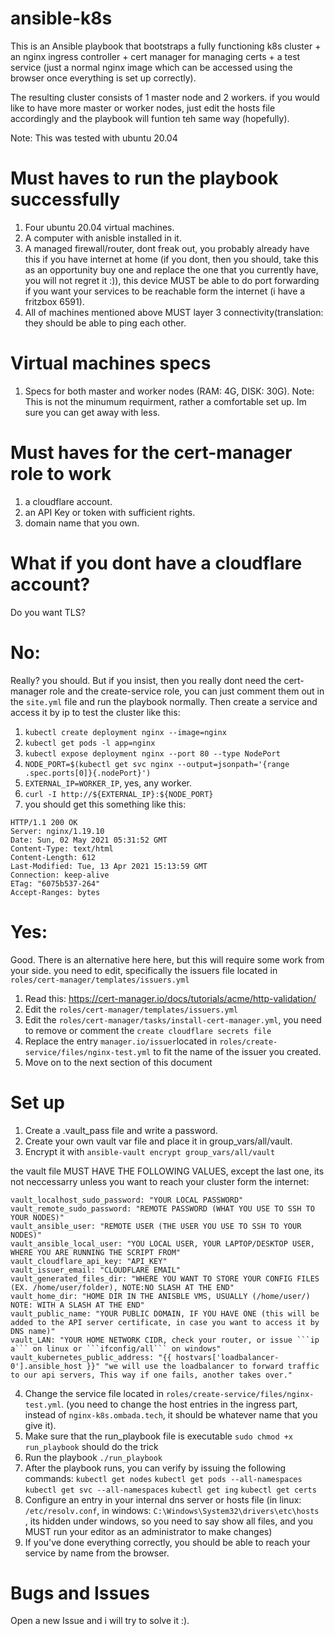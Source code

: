 # ansible-k8s

This is an Ansible playbook that bootstraps a fully functioning k8s cluster + an nginx ingress controller + cert manager for managing certs + a test service (just a normal nginx image which can be accessed using the browser once everything is set up correctly).

The resulting cluster consists of 1 master node and 2 workers. if you would like to have more master or worker nodes, just edit the hosts file accordingly and the playbook will funtion teh same way (hopefully).

Note: This was tested with ubuntu 20.04

# Must haves to run the playbook successfully
1. Four ubuntu 20.04 virtual machines.
2. A computer with anisble installed in it.
3. A managed firewall/router, dont freak out, you probably already have this if you have internet at home (if you dont, then you should, take this as an opportunity buy one and replace the one that you currently have, you will not regret it :)), this device MUST be able to do port forwarding if you want your services to be reachable form the internet (i have a fritzbox 6591).
4. All of machines mentioned above MUST layer 3 connectivity(translation: they should be able to ping each other.

# Virtual machines specs
1. Specs for both master and worker nodes (RAM: 4G, DISK: 30G).
Note: This is not the minumum requirment, rather a comfortable set up. Im sure you can get away with less.

# Must haves for the cert-manager role to work
1. a cloudflare account.
2. an API Key or token with sufficient rights.
3. domain name that you own.

# What if you dont have a cloudflare account?
Do you want TLS?
# No:
Really? you should. But if you insist, then you really dont need the cert-manager role and the create-service role, you can just comment them out in the ``` site.yml ``` file and run the playbook normally. Then create a service and access it by ip to test the cluster like this: 
1. ``` kubectl create deployment nginx --image=nginx ```
2. ``` kubectl get pods -l app=nginx ```
3. ``` kubectl expose deployment nginx --port 80 --type NodePort ```
4. ``` NODE_PORT=$(kubectl get svc nginx --output=jsonpath='{range .spec.ports[0]}{.nodePort}') ```
5. ``` EXTERNAL_IP=WORKER_IP ```, yes, any worker.
6. ``` curl -I http://${EXTERNAL_IP}:${NODE_PORT} ```
7. you should get this something like this:


```
HTTP/1.1 200 OK
Server: nginx/1.19.10
Date: Sun, 02 May 2021 05:31:52 GMT
Content-Type: text/html
Content-Length: 612
Last-Modified: Tue, 13 Apr 2021 15:13:59 GMT
Connection: keep-alive
ETag: "6075b537-264"
Accept-Ranges: bytes
```

# Yes:
Good.
There is an alternative here here, but this will require some work from your side. you need to edit, specifically the issuers file located in ``` roles/cert-manager/templates/issuers.yml ```

1. Read this: https://cert-manager.io/docs/tutorials/acme/http-validation/
2. Edit the ``` roles/cert-manager/templates/issuers.yml ```
3. Edit the ``` roles/cert-manager/tasks/install-cert-manager.yml ```, you need to remove or comment the ``` create cloudflare secrets file ``` 
4. Replace the entry ```manager.io/issuer```located in ```roles/create-service/files/nginx-test.yml``` to fit the name of the issuer you created.  
5. Move on to the next section of this document

<!-- # Prerequistes for running the cluster successfully
1. Understanding PKI's and how certificates based authentication work
2. An understanding of basic network concepts 
3. An understanding of what containers are and how they work -->

# Set up

1. Create a .vault_pass file and write a password.
2. Create your own vault var file and place it in group_vars/all/vault.
3. Encrypt it with ``` ansible-vault encrypt group_vars/all/vault ```
 
the vault file MUST HAVE THE FOLLOWING VALUES, except the last one, its not neccessarry unless you want to reach your cluster form the internet:

```
vault_localhost_sudo_password: "YOUR LOCAL PASSWORD"
vault_remote_sudo_password: "REMOTE PASSWORD (WHAT YOU USE TO SSH TO YOUR NODES)"
vault_ansible_user: "REMOTE USER (THE USER YOU USE TO SSH TO YOUR NODES)"
vault_ansible_local_user: "YOU LOCAL USER, YOUR LAPTOP/DESKTOP USER, WHERE YOU ARE RUNNING THE SCRIPT FROM"
vault_cloudflare_api_key: "API_KEY"
vault_issuer_email: "CLOUDFLARE EMAIL"
vault_generated_files_dir: "WHERE YOU WANT TO STORE YOUR CONFIG FILES (EX. /home/user/folder), NOTE:NO SLASH AT THE END"
vault_home_dir: "HOME DIR IN THE ANISBLE VMS, USUALLY (/home/user/) NOTE: WITH A SLASH AT THE END"
vault_public_name: "YOUR PUBLIC DOMAIN, IF YOU HAVE ONE (this will be added to the API server certificate, in case you want to access it by DNS name)"
vault_LAN: "YOUR HOME NETWORK CIDR, check your router, or issue ```ip a``` on linux or ```ifconfig/all``` on windows"
vault_kubernetes_public_address: "{{ hostvars['loadbalancer-0'].ansible_host }}" "we will use the loadbalancer to forward traffic to our api servers, This way if one fails, another takes over."
```
4. Change the service file located in ``` roles/create-service/files/nginx-test.yml ```. (you need to change the host entries in the ingress part, instead of ``` nginx-k8s.ombada.tech ```, it should be whatever name that you give it). 
6. Make sure that the run_playbook file is executable ``` sudo chmod +x run_playbook ``` should do the trick
7. Run the playbook ```./run_playbook ```
8. After the playbook runs, you can verify by issuing the following commands:
 ``` kubectl get nodes ```
 ``` kubectl get pods --all-namespaces ```
 ``` kubectl get svc --all-namespaces ```
 ``` kubectl get ing ```
 ``` kubectl get certs ```
 9. Configure an entry in your internal dns server or hosts file (in linux: ``` /etc/resolv.conf ```, in windows: ```C:\Windows\System32\drivers\etc\hosts ```, its hidden under windows, so you need to say show all files, and you MUST run your editor as an administrator to make changes)
 10. If you've done everything correctly, you should be able to reach your service by name from the browser.
 
 # Bugs and Issues
 Open a new Issue and i will try to solve it :).
